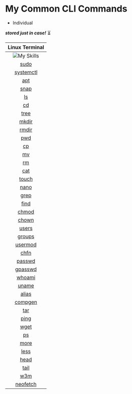 # My Common CLI Commands

- Individual

***stored just in case!*** ⏳

| **Linux Terminal** |
|:---:|
| ![My Skills](https://go-skill-icons.vercel.app/api/icons?i=linux&theme=dark) |
| [sudo](https://github.com/fault3r/cli-commands/blob/main/documents/sudo.md) |
| [systemctl](https://github.com/fault3r/cli-commands/blob/main/documents/systemctl.md) |
| [apt](https://github.com/fault3r/cli-commands/blob/main/documents/apt.md) |
| [snap](https://github.com/fault3r/cli-commands/blob/main/documents/snap.md) |
| [ls](https://github.com/fault3r/cli-commands/blob/main/documents/ls.md) |
| [cd](https://github.com/fault3r/cli-commands/blob/main/documents/cd.md) |
| [tree](https://github.com/fault3r/cli-commands/blob/main/documents/tree.md) |
| [mkdir](https://github.com/fault3r/cli-commands/blob/main/documents/mkdir.md) |
| [rmdir](https://github.com/fault3r/cli-commands/blob/main/documents/rmdir.md) |
| [pwd](https://github.com/fault3r/cli-commands/blob/main/documents/pwd.md) |
| [cp](https://github.com/fault3r/cli-commands/blob/main/documents/cp.md) |
| [mv](https://github.com/fault3r/cli-commands/blob/main/documents/mv.md) |
| [rm](https://github.com/fault3r/cli-commands/blob/main/documents/rm.md) |
| [cat](https://github.com/fault3r/cli-commands/blob/main/documents/cat.md) |
| [touch](https://github.com/fault3r/cli-commands/blob/main/documents/touch.md) |
| [nano](https://github.com/fault3r/cli-commands/blob/main/documents/nano.md) |
| [grep](https://github.com/fault3r/cli-commands/blob/main/documents/grep.md) |
| [find](https://github.com/fault3r/cli-commands/blob/main/documents/find.md) |
| [chmod](https://github.com/fault3r/cli-commands/blob/main/documents/chmod.md) |
| [chown](https://github.com/fault3r/cli-commands/blob/main/documents/chown.md) |
| [users](https://github.com/fault3r/cli-commands/blob/main/documents/users.md) |
| [groups](https://github.com/fault3r/cli-commands/blob/main/documents/groups.md) |
| [usermod](https://github.com/fault3r/cli-commands/blob/main/documents/usermod.md) |
| [chfn](https://github.com/fault3r/cli-commands/blob/main/documents/chfn.md) |
| [passwd](https://github.com/fault3r/cli-commands/blob/main/documents/passwd.md) |
| [gpasswd](https://github.com/fault3r/cli-commands/blob/main/documents/gpasswd.md) |
| [whoami](https://github.com/fault3r/cli-commands/blob/main/documents/whoami.md) |
| [uname](https://github.com/fault3r/cli-commands/blob/main/documents/uname.md) |
| [alias](https://github.com/fault3r/cli-commands/blob/main/documents/alias.md) |
| [compgen](https://github.com/fault3r/cli-commands/blob/main/documents/compgen.md) |
| [tar](https://github.com/fault3r/cli-commands/blob/main/documents/tar.md) |
| [ping](https://github.com/fault3r/cli-commands/blob/main/documents/ping.md) |
| [wget](https://github.com/fault3r/cli-commands/blob/main/documents/wget.md) |
| [ps](https://github.com/fault3r/cli-commands/blob/main/documents/ps.md) |
| [more](https://github.com/fault3r/cli-commands/blob/main/documents/more.md) |
| [less](https://github.com/fault3r/cli-commands/blob/main/documents/less.md) |
| [head](https://github.com/fault3r/cli-commands/blob/main/documents/head.md) |
| [tail](https://github.com/fault3r/cli-commands/blob/main/documents/tail.md) |
| [w3m](https://github.com/fault3r/cli-commands/blob/main/documents/w3m.md) |
| [neofetch](https://github.com/fault3r/cli-commands/blob/main/documents/neofetch.md) |